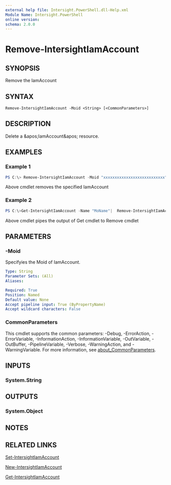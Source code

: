 ```yaml
---
external help file: Intersight.PowerShell.dll-Help.xml
Module Name: Intersight.PowerShell
online version:
schema: 2.0.0
---
```


# Remove-IntersightIamAccount

## SYNOPSIS
Remove the IamAccount

## SYNTAX

```
Remove-IntersightIamAccount -Moid <String> [<CommonParameters>]
```

## DESCRIPTION
Delete a &amp;apos;IamAccount&amp;apos; resource.

## EXAMPLES

### Example 1
```powershell
PS C:\> Remove-IntersightIamAccount -Moid "xxxxxxxxxxxxxxxxxxxxxxxxxxx"
```
Above cmdlet removes the specified IamAccount 

### Example 2
```powershell
PS C:\>Get-IntersightIamAccount -Name "MoName"|  Remove-IntersightIamAccount
```
Above cmdlet pipes the output of Get cmdlet to Remove cmdlet

## PARAMETERS

### -Moid
Specifyies the Moid of IamAccount.

```yaml
Type: String
Parameter Sets: (All)
Aliases:

Required: True
Position: Named
Default value: None
Accept pipeline input: True (ByPropertyName)
Accept wildcard characters: False
```

### CommonParameters
This cmdlet supports the common parameters: -Debug, -ErrorAction, -ErrorVariable, -InformationAction, -InformationVariable, -OutVariable, -OutBuffer, -PipelineVariable, -Verbose, -WarningAction, and -WarningVariable. For more information, see [about_CommonParameters](http://go.microsoft.com/fwlink/?LinkID=113216).

## INPUTS

### System.String

## OUTPUTS

### System.Object
## NOTES

## RELATED LINKS

[Set-IntersightIamAccount](./Set-IntersightIamAccount.md)

[New-IntersightIamAccount](./New-IntersightIamAccount.md)

[Get-IntersightIamAccount](./Get-IntersightIamAccount.md)

